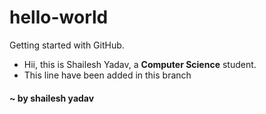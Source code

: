 # hello-world
Getting started with GitHub.
- Hii, this is Shailesh Yadav, a **Computer Science** student.
- This line have been added in this branch

#### ~ by shailesh yadav
